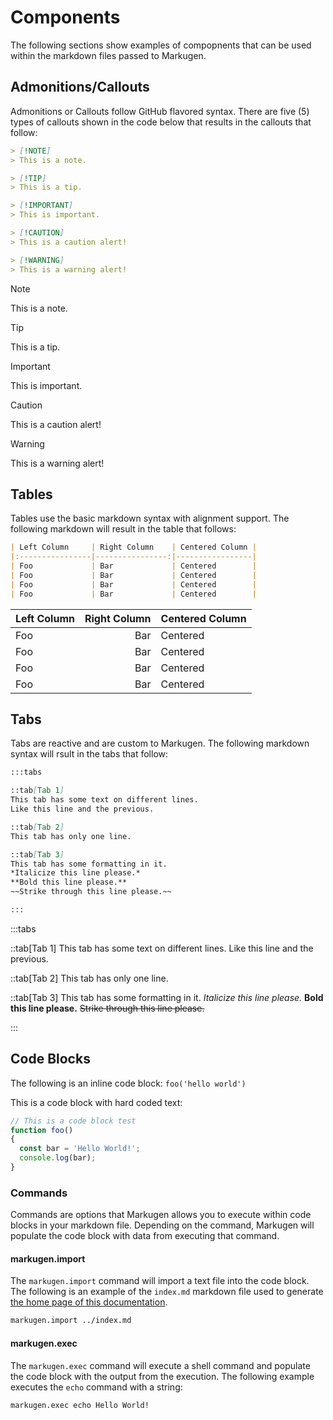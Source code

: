 # Components
The following sections show examples of compopnents that can be used within
the markdown files passed to Markugen.

## Admonitions/Callouts
Admonitions or Callouts follow GitHub flavored syntax. There are five (5) types
of callouts shown in the code below that results in the callouts that follow:

~~~md
> [!NOTE]
> This is a note.

> [!TIP]
> This is a tip.

> [!IMPORTANT]
> This is important.

> [!CAUTION]
> This is a caution alert!

> [!WARNING]
> This is a warning alert!
~~~

> [!NOTE]
> This is a note.

> [!TIP]
> This is a tip.

> [!IMPORTANT]
> This is important.

> [!CAUTION]
> This is a caution alert!

> [!WARNING]
> This is a warning alert!

## Tables
Tables use the basic markdown syntax with alignment support. The following
markdown will result in the table that follows:

~~~md
| Left Column     | Right Column    | Centered Column |
|:----------------|----------------:|-----------------|
| Foo             | Bar             | Centered        |
| Foo             | Bar             | Centered        |
| Foo             | Bar             | Centered        |
| Foo             | Bar             | Centered        |
~~~

| Left Column     | Right Column    | Centered Column |
|:----------------|----------------:|-----------------|
| Foo             | Bar             | Centered        |
| Foo             | Bar             | Centered        |
| Foo             | Bar             | Centered        |
| Foo             | Bar             | Centered        |

## Tabs
Tabs are reactive and are custom to Markugen. The following markdown syntax
will rsult in the tabs that follow:

~~~md
:::tabs

::tab[Tab 1]
This tab has some text on different lines.
Like this line and the previous.

::tab[Tab 2]
This tab has only one line.

::tab[Tab 3]
This tab has some formatting in it.
*Italicize this line please.*
**Bold this line please.**
~~Strike through this line please.~~

:::
~~~

:::tabs

::tab[Tab 1]
This tab has some text on different lines.
Like this line and the previous.

::tab[Tab 2]
This tab has only one line.

::tab[Tab 3]
This tab has some formatting in it.
*Italicize this line please.*
**Bold this line please.**
~~Strike through this line please.~~

:::

## Code Blocks
The following is an inline code block: `foo('hello world')`

This is a code block with hard coded text:

~~~js
// This is a code block test
function foo()
{
  const bar = 'Hello World!';
  console.log(bar);
}
~~~

### Commands
Commands are options that Markugen allows you to execute within code blocks
in your markdown file. Depending on the command, Markugen will populate the code
block with data from executing that command.

#### markugen.import
The `markugen.import` command will import a text file into the code block. The
following is an example of the `index.md` markdown file used to generate 
[the home page of this documentation](../index.md).

~~~md
markugen.import ../index.md
~~~

#### markugen.exec
The `markugen.exec` command will execute a shell command and populate the code
block with the output from the execution. The following example executes the
`echo` command with a string:

~~~
markugen.exec echo Hello World!
~~~
